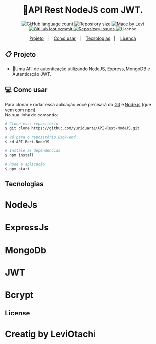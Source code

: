 <h1 align="center"> 
	🔐API Rest NodeJS com JWT.
</h1>
<p align="center">
  <img alt="GitHub language count" src="https://img.shields.io/github/languages/count/yuriduarte/API-Rest-NodeJS?color=%2304D361">

  <img alt="Repository size" src="https://img.shields.io/github/repo-size/Lev361/api-node">
	
  <a href="https://www.linkedin.com/in/levi-maycon-298687216/">
    <img alt="Made by Levi" src="https://img.shields.io/badge/made%20by-LeviOtachi-%2304D361">
  </a>

  <a href="https://github.com/Lev361/api-node//commits/master">
    <img alt="GitHub last commit" src="https://img.shields.io/github/last-commit/Lev361/api-node">
  </a>

  <a href="https://github.com/Lev361/api-node//issues">
    <img alt="Repository issues" src="https://img.shields.io/github/issues/Lev361/api-node">
  </a>
  <img alt="License" src="https://img.shields.io/badge/license-MIT-brightgreen">
</p>


<p align="center">
  <a href="#-projeto">Projeto</a>&nbsp;&nbsp;&nbsp;|&nbsp;&nbsp;&nbsp;
  <a href="#-como-usar">Como usar</a>&nbsp;&nbsp;&nbsp;|&nbsp;&nbsp;&nbsp;
  <a href="#-tecnologias">Tecnologias</a>&nbsp;&nbsp;&nbsp;|&nbsp;&nbsp;&nbsp;
  <a href="#-license">Licença</a>
</p>

## 📋 Projeto

* 🔐Uma API de autenticação utilizando NodeJS, Express, MongoDB e Autenticação JWT. <br>

## 💻 Como usar

Para clonar e rodar essa aplicação você precisará do [Git](https://git-scm.com) e [Node.js](https://nodejs.org/en/download/) (que vem com [npm](http://npmjs.com)). 
<br>
Na sua linha de comando:

```bash
# Clone esse repositório
$ git clone https://github.com/yuriduarte/API-Rest-NodeJS.git

# Vá para o repositório Back-end
$ cd API-Rest-NodeJS

# Instale as dependencias
$ npm install

# Rode a aplicação
$ npm start
```
## Tecnologias

# NodeJs
# ExpressJs
# MongoDb
# JWT
# Bcrypt

## License

# Creatig by LeviOtachi
